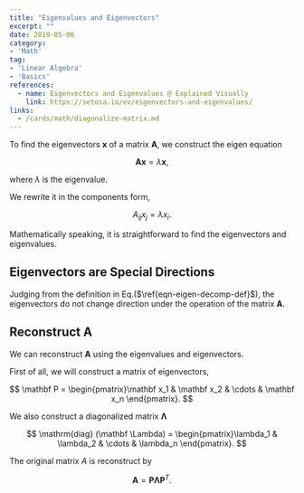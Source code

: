 ```yaml
---
title: "Eigenvalues and Eigenvectors"
excerpt: ""
date: 2019-05-06
category:
- 'Math'
tag:
- 'Linear Algebra'
- 'Basics'
references:
  - name: Eigenvectors and Eigenvalues @ Explained Visually
    link: https://setosa.io/ev/eigenvectors-and-eigenvalues/
links:
  - /cards/math/diagonalize-matrix.md
---
```


To find the eigenvectors $\mathbf x$ of a matrix $\mathbf A$, we construct the eigen equation

$$
\mathbf A \mathbf x = \lambda \mathbf x,
$$

where $\lambda$ is the eigenvalue.

We rewrite it in the components form,

$$
\begin{equation}
A_{ij} x_j = \lambda x_i.
\label{eqn-eigen-decomp-def}
\end{equation}
$$

Mathematically speaking, it is straightforward to find the eigenvectors and eigenvalues.

## Eigenvectors are Special Directions

Judging from the definition in Eq.($\ref{eqn-eigen-decomp-def}$), the eigenvectors do not change direction under the operation of the matrix $\mathbf A$.


## Reconstruct $\mathbf A$

We can reconstruct $\mathbf A$ using the eigenvalues and eigenvectors.

First of all, we will construct a matrix of eigenvectors,

$$
\mathbf P = \begin{pmatrix}\mathbf x_1 & \mathbf x_2 & \cdots & \mathbf x_n \end{pmatrix}.
$$

We also construct a diagonalized matrix $\mathbf \Lambda$

$$
\mathrm{diag} (\mathbf \Lambda)  =  \begin{pmatrix}\lambda_1 & \lambda_2 & \cdots & \lambda_n \end{pmatrix}.
$$

The original matrix $A$ is reconstruct by

$$
\mathbf A = \mathbf P \mathbf \Lambda \mathbf P^T.
$$

